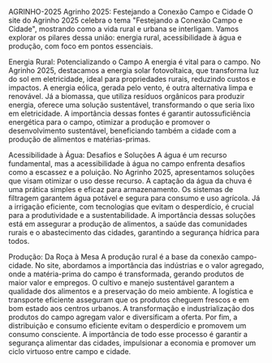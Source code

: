 AGRINHO-2025 
Agrinho 2025: Festejando a Conexão Campo e Cidade
O site do Agrinho 2025 celebra o tema "Festejando a Conexão Campo e Cidade", mostrando como a vida rural e urbana se interligam. Vamos explorar os pilares dessa união: energia rural, acessibilidade à água e produção, com foco em pontos essenciais.

Energia Rural: Potencializando o Campo
A energia é vital para o campo. No Agrinho 2025, destacamos a energia solar fotovoltaica, que transforma luz do sol em eletricidade, ideal para propriedades rurais, reduzindo custos e impactos. A energia eólica, gerada pelo vento, é outra alternativa limpa e renovável. Já a biomassa, que utiliza resíduos orgânicos para produzir energia, oferece uma solução sustentável, transformando o que seria lixo em eletricidade. A importância dessas fontes é garantir autossuficiência energética para o campo, otimizar a produção e promover o desenvolvimento sustentável, beneficiando também a cidade com a produção de alimentos e matérias-primas.

Acessibilidade à Água: Desafios e Soluções
A água é um recurso fundamental, mas a acessibilidade à água no campo enfrenta desafios como a escassez e a poluição. No Agrinho 2025, apresentamos soluções que visam otimizar o uso desse recurso. A captação da água da chuva é uma prática simples e eficaz para armazenamento. Os sistemas de filtragem garantem água potável e segura para consumo e uso agrícola. Já a irrigação eficiente, com tecnologias que evitam o desperdício, é crucial para a produtividade e a sustentabilidade. A importância dessas soluções está em assegurar a produção de alimentos, a saúde das comunidades rurais e o abastecimento das cidades, garantindo a segurança hídrica para todos.

Produção: Da Roça à Mesa
A produção rural é a base da conexão campo-cidade. No site, abordamos a importância das indústrias e o valor agregado, onde a matéria-prima do campo é transformada, gerando produtos de maior valor e empregos. O cultivo e manejo sustentável garantem a qualidade dos alimentos e a preservação do meio ambiente. A logística e transporte eficiente asseguram que os produtos cheguem frescos e em bom estado aos centros urbanos. A transformação e industrialização dos produtos do campo agregam valor e diversificam a oferta. Por fim, a distribuição e consumo eficiente evitam o desperdício e promovem um consumo consciente. A importância de todo esse processo é garantir a segurança alimentar das cidades, impulsionar a economia e promover um ciclo virtuoso entre campo e cidade.


